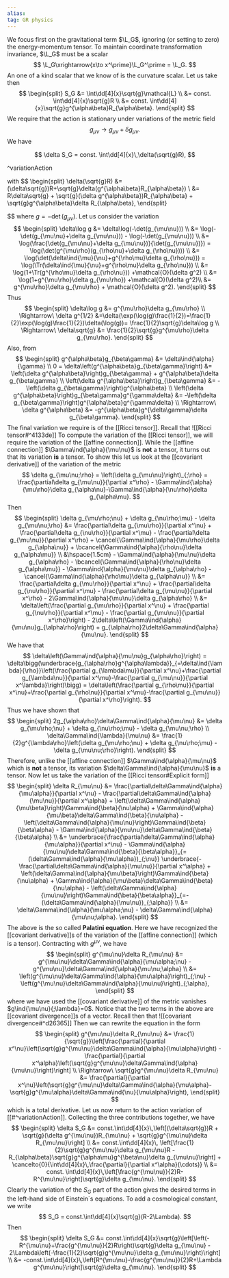 ```yaml
---
alias:
tag: GR physics
---
```



We focus first on the gravitational term $\L_G$, ignoring (or setting to zero) the energy-momentum tensor. To maintain coordinate transformation invariance, $\L_G$ must be a scalar
$$
    \L_G\xrightarrow{x\to x^\prime}\L_G^\prime = \L_G.
$$
An one of a kind scalar that we know of is the curvature scalar. Let us take then 
$$
\begin{split}
    S_G &= \int\dd[4]{x}\sqrt{g}\mathcal{L} \\
    &= const. \int\dd[4]{x}\sqrt{g}R \\
    &= const. \int\dd[4]{x}\sqrt{g}g^{\alpha\beta}R_{\alpha\beta}.
\end{split}
$$
We require that the action is stationary under variations of the metric field
$$
    g_{\mu\nu}\to g_{\mu\nu}+\delta g_{\mu\nu}.
$$
We have

$$
    \delta S_G = const. \int\dd[4]{x}\,\delta(\sqrt{g}R),
$$

^variationAction

with
$$
\begin{split}
    \delta(\sqrt{g}R) &= (\delta\sqrt{g})R+\sqrt{g}\delta(g^{\alpha\beta}R_{\alpha\beta}) \\
    &= R\delta\sqrt{g} + \sqrt{g}(\delta g^{\alpha\beta})R_{\alpha\beta} + \sqrt{g}g^{\alpha\beta}\delta R_{\alpha\beta},
\end{split}

$$
where $g=-\det(g_{\mu\nu})$. Let us consider the variation
$$
\begin{split}
    \delta\log g &= \delta\log(-\det(g_{\mu\nu})) \\
    &= \log(-\det(g_{\mu\nu}+\delta g_{\mu\nu})) - \log(-\det(g_{\mu\nu})) \\
    &= \log(\frac{\det(g_{\mu\nu}+\delta g_{\mu\nu})}{\det(g_{\mu\nu})}) = \log(\det(g^{\mu\rho}(g_{\rho\nu}+\delta g_{\rho\nu}))) \\
    &= \log(\det(\delta\ind{\mu}{\nu}+g^{\rho\mu}\delta g_{\rho\nu})) = \log(\Tr(\delta\ind{\mu}{\nu}+g^{\rho\mu}\delta g_{\rho\nu})) \\
    &= \log(1+\Tr(g^{\rho\mu}\delta g_{\rho\nu})) +\mathcal{O}(\delta g^2) \\
    &= \log(1+g^{\mu\rho}\delta g_{\mu\rho}) +\mathcal{O}(\delta g^2)\\
    &= g^{\mu\rho}\delta g_{\mu\rho} + \mathcal{O}(\delta g^2).
\end{split}
$$
Thus 
$$
\begin{split}
    \delta\log g &= g^{\mu\rho}\delta g_{\mu\rho} \\
    \Rightarrow\ \delta g^{1/2} &=\delta(\exp(\log(g)\frac{1}{2})=\frac{1}{2}\exp(\log(g)\frac{1}{2})\delta(\log(g))= \frac{1}{2}\sqrt{g}\delta\log g \\
    \Rightarrow\ \delta\sqrt{g} &= \frac{1}{2}\sqrt{g}g^{\mu\rho}\delta g_{\mu\rho}.
\end{split}
$$
Also, from
$$
\begin{split}
    g^{\alpha\beta}g_{\beta\gamma} &= \delta\ind{\alpha}{\gamma} \\
    0 = \delta\left(g^{\alpha\beta}g_{\beta\gamma}\right) &= \left(\delta g^{\alpha\beta}\right)g_{\beta\gamma} + g^{\alpha\beta}\delta g_{\beta\gamma} \\
    \left(\delta g^{\alpha\beta}\right)g_{\beta\gamma} &= -\left(\delta g_{\beta\gamma}\right)g^{\alpha\beta} \\
    \left(\delta g^{\alpha\beta}\right)g_{\beta\gamma}g^{\gamma\delta} &= -\left(\delta g_{\beta\gamma}\right)g^{\alpha\beta}g^{\gamma\delta} \\
    \Rightarrow\ \delta g^{\alpha\beta} &= -g^{\alpha\beta}g^{\delta\gamma}\delta g_{\beta\gamma}.
\end{split}
$$
The final variation we require is of the [[Ricci tensor]]. Recall that
![[Ricci tensor#^4133de]]
To compute the variation of the [[Ricci tensor]], we will require the variation of the [[affine connection]]. While the [[affine connection]] $\Gamma\ind{\alpha}{\mu\nu}$ is **not** a tensor, it turns out that its variation **is** a tensor. To show this let us look at the [[covariant derivative]] of the variation of the metric
$$
    \delta g_{\mu\nu;\rho} = \left(\delta g_{\mu\nu}\right)_{;\rho} = \frac{\partial\delta g_{\mu\nu}}{\partial x^\rho} - \Gamma\ind{\alpha}{\mu\rho}\delta g_{\alpha\nu}-\Gamma\ind{\alpha}{\nu\rho}\delta g_{\alpha\mu}.
$$
Then
$$
\begin{split}
    \delta g_{\mu\rho;\nu} + \delta g_{\nu\rho;\mu} - \delta g_{\mu\nu;\rho} &= \frac{\partial\delta g_{\mu\rho}}{\partial x^\nu} + \frac{\partial\delta g_{\nu\rho}}{\partial x^\mu} - \frac{\partial\delta g_{\mu\nu}}{\partial x^\rho} + \cancel{\Gamma\ind{\alpha}{\mu\rho}\delta g_{\alpha\nu}} + \bcancel{\Gamma\ind{\alpha}{\rho\nu}\delta g_{\alpha\mu}} \\
    &\hspace{1.5cm} - \Gamma\ind{\alpha}{\mu\nu}\delta g_{\alpha\rho} - \bcancel{\Gamma\ind{\alpha}{\rho\nu}\delta g_{\alpha\mu}} - \Gamma\ind{\alpha}{\mu\nu}\delta g_{\alpha\rho} - \cancel{\Gamma\ind{\alpha}{\rho\mu}\delta g_{\alpha\nu}} \\
    &= \frac{\partial\delta g_{\mu\rho}}{\partial x^\nu} + \frac{\partial\delta g_{\nu\rho}}{\partial x^\mu} - \frac{\partial\delta g_{\mu\nu}}{\partial x^\rho} - 2\Gamma\ind{\alpha}{\mu\nu}\delta g_{\alpha\rho} \\
    &= \delta\left(\frac{\partial g_{\mu\rho}}{\partial x^\nu} + \frac{\partial g_{\nu\rho}}{\partial x^\mu} - \frac{\partial g_{\mu\nu}}{\partial x^\rho}\right) - 2\delta\left(\Gamma\ind{\alpha}{\mu\nu}g_{\alpha\rho}\right) + g_{\alpha\rho}2\delta\Gamma\ind{\alpha}{\mu\nu}.
\end{split}
$$
We have that
$$
    \delta\left(\Gamma\ind{\alpha}{\mu\nu}g_{\alpha\rho}\right) = \delta\bigg(\underbrace{g_{\alpha\rho}g^{\alpha\lambda}}_{=\delta\ind{\lambda}{\rho}}\left(\frac{\partial g_{\lambda\mu}}{\partial x^\nu}+\frac{\partial g_{\lambda\nu}}{\partial x^\mu}-\frac{\partial g_{\mu\nu}}{\partial x^\lambda}\right)\bigg) = \delta\left(\frac{\partial g_{\rho\mu}}{\partial x^\nu}+\frac{\partial g_{\rho\nu}}{\partial x^\mu}-\frac{\partial g_{\mu\nu}}{\partial x^\rho}\right).
$$
Thus we have shown that
$$
\begin{split}
    2g_{\alpha\rho}\delta\Gamma\ind{\alpha}{\mu\nu} &= \delta g_{\mu\rho;\nu} + \delta g_{\nu\rho;\mu} - \delta g_{\mu\nu;\rho} \\
    \delta\Gamma\ind{\lambda}{\mu\nu} &= \frac{1}{2}g^{\lambda\rho}\left(\delta g_{\mu\rho;\nu} + \delta g_{\nu\rho;\mu} - \delta g_{\mu\nu;\rho}\right).
\end{split}
$$
Therefore, unlike the [[affine connection]] $\Gamma\ind{\alpha}{\mu\nu}$ which is **not** a tensor, its variation $\delta\Gamma\ind{\alpha}{\mu\nu}$ **is** a tensor. Now let us take the variation of the [[Ricci tensor#Explicit form]]
$$
\begin{split}
    \delta R_{\mu\nu} &= \frac{\partial\delta\Gamma\ind{\alpha}{\mu\alpha}}{\partial x^\nu} - \frac{\partial\delta\Gamma\ind{\alpha}{\mu\nu}}{\partial x^\alpha} + \left(\delta\Gamma\ind{\alpha}{\mu\beta}\right)\Gamma\ind{\beta}{\nu\alpha} + \Gamma\ind{\alpha}{\mu\beta}\delta\Gamma\ind{\beta}{\nu\alpha} - \left(\delta\Gamma\ind{\alpha}{\mu\nu}\right)\Gamma\ind{\beta}{\beta\alpha} - \Gamma\ind{\alpha}{\mu\nu}\delta\Gamma\ind{\beta}{\beta\alpha} \\
    &= \underbrace{\frac{\partial\delta\Gamma\ind{\alpha}{\mu\alpha}}{\partial x^\nu} - \Gamma\ind{\alpha}{\mu\nu}\delta\Gamma\ind{\beta}{\beta\alpha}}_{=(\delta\Gamma\ind{\alpha}{\mu\alpha})_{;\nu}} \underbrace{- \frac{\partial\delta\Gamma\ind{\alpha}{\mu\nu}}{\partial x^\alpha} + \left(\delta\Gamma\ind{\alpha}{\mu\beta}\right)\Gamma\ind{\beta}{\nu\alpha} + \Gamma\ind{\alpha}{\mu\beta}\delta\Gamma\ind{\beta}{\nu\alpha} - \left(\delta\Gamma\ind{\alpha}{\mu\nu}\right)\Gamma\ind{\beta}{\beta\alpha}}_{=-(\delta\Gamma\ind{\alpha}{\mu\nu})_{;\alpha}} \\
    &= \delta\Gamma\ind{\alpha}{\mu\alpha;\nu} - \delta\Gamma\ind{\alpha}{\mu\nu;\alpha}.
\end{split}
$$
The above is the so called **Palatini equation**. Here we have recognized the [[covariant derivative]]s of the variation of the [[affine connection]] (which is a tensor). Contracting with $g^{\mu\nu}$, we have
$$
\begin{split}
    g^{\mu\nu}\delta R_{\mu\nu} &= g^{\mu\nu}\delta\Gamma\ind{\alpha}{\mu\alpha;\nu} - g^{\mu\nu}\delta\Gamma\ind{\alpha}{\mu\nu;\alpha} \\
    &= \left(g^{\mu\nu}\delta\Gamma\ind{\alpha}{\mu\alpha}\right)_{;\nu} - \left(g^{\mu\nu}\delta\Gamma\ind{\alpha}{\mu\nu}\right)_{;\alpha},
\end{split}
$$
where we have used the [[covariant derivative]] of the metric vanishes $g\ind{\mu\nu}{;\lambda}=0$. Notice that the two terms in the above are [[covariant divergence]]s of a vector. Recall then that
![[covariant divergence#^d26365]]
Then we can rewrite the equation in the form
$$
\begin{split}
    g^{\mu\nu}\delta R_{\mu\nu} &= \frac{1}{\sqrt{g}}\left[\frac{\partial}{\partial x^\nu}\left(\sqrt{g}g^{\mu\nu}\delta\Gamma\ind{\alpha}{\mu\alpha}\right) - \frac{\partial}{\partial x^\alpha}\left(\sqrt{g}g^{\mu\nu}\delta\Gamma\ind{\alpha}{\mu\nu}\right)\right] \\
    \Rightarrow\ \sqrt{g}g^{\mu\nu}\delta R_{\mu\nu} &= \frac{\partial}{\partial x^\nu}\left(\sqrt{g}g^{\mu\nu}\delta\Gamma\ind{\alpha}{\mu\alpha}-\sqrt{g}g^{\mu\alpha}\delta\Gamma\ind{\nu}{\mu\alpha}\right),
\end{split}
$$
which is a total derivative. Let us now return to the action variation of [[#^variationAction]]. Collecting the three contributions together, we have
$$
\begin{split}
    \delta S_G &= const.\int\dd[4]{x}\,\left[(\delta\sqrt{g})R + \sqrt{g}(\delta g^{\mu\nu})R_{\mu\nu} + \sqrt{g}g^{\mu\nu}\delta R_{\mu\nu}\right] \\
    &= const.\int\dd[4]{x}\, \left[\frac{1}{2}\sqrt{g}g^{\mu\nu}\delta g_{\mu\nu}R - R_{\alpha\beta}\sqrt{g}g^{\alpha\mu}g^{\beta\nu}\delta g_{\mu\nu}\right] + \cancelto{0}{\int\dd[4]{x}\,\frac{\partial}{\partial x^\alpha}(\cdots)} \\
    &= const. \int\dd[4]{x}\,\left[\frac{g^{\mu\nu}}{2}R-R^{\mu\nu}\right]\sqrt{g}\delta g_{\mu\nu}.
\end{split}
$$
Clearly the variation of the $S_G$ part of the action gives the desired terms in the left-hand side of Einstein`s equations. To add a cosmological constant, we write
$$
    S_G = const.\int\dd[4]{x}\sqrt{g}(R-2\Lambda).
$$
Then
$$
\begin{split}
    \delta S_G &= const.\int\dd[4]{x}\sqrt{g}\left[\left(-R^{\mu\nu}+\frac{g^{\mu\nu}}{2}R\right)\sqrt{g}\delta g_{\mu\nu} - 2\Lambda\left(-\frac{1}{2}\sqrt{g}g^{\mu\nu}\delta g_{\mu\nu}\right)\right] \\
    &= -const.\int\dd[4]{x}\,\left[R^{\mu\nu}-\frac{g^{\mu\nu}}{2}R+\Lambda g^{\mu\nu}\right]\sqrt{g}\delta g_{\mu\nu}.
\end{split}
$$
